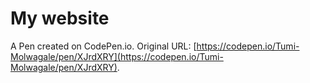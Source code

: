 # My website 

A Pen created on CodePen.io. Original URL: [https://codepen.io/Tumi-Molwagale/pen/XJrdXRY](https://codepen.io/Tumi-Molwagale/pen/XJrdXRY).

